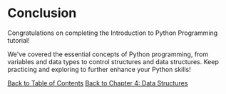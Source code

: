 # Conclusion

Congratulations on completing the Introduction to Python Programming tutorial!

We've covered the essential concepts of Python programming, from variables and data types to control structures and data structures. Keep practicing and exploring to further enhance your Python skills!

[Back to Table of Contents](README.md)
[Back to Chapter 4: Data Structures](data_structures.md)

